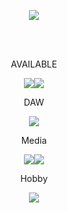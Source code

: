 
<p align="center"><img src="https://capsule-render.vercel.app/api?type=waving&&color=0:E2FFFF,100:4C94F6&height=300&section=header&text=pythontopumj&fontSize=90&animation=fadeIn&fontColor=31763F" />
</p>
<p><br><br></p>
<p align="center">AVAILABLE</p>
<p align="center"><img src="https://ziadoua.github.io/m3-Markdown-Badges/badges/Python/python1.svg"><img src="https://ziadoua.github.io/m3-Markdown-Badges/badges/MySQL/mysql1.svg"></p>
<p align="center">DAW</p>
<p align="center"><img src="https://ziadoua.github.io/m3-Markdown-Badges/badges/Ableton/ableton1.svg"></p>
<p align="center">Media</p>
<p align="center"><img src="https://ziadoua.github.io/m3-Markdown-Badges/badges/Photoshop/photoshop1.svg"><img src="https://ziadoua.github.io/m3-Markdown-Badges/badges/Premiere/premiere1.svg"></p>
<p align="center">Hobby</p>
<p align="center"><img src="https://ziadoua.github.io/m3-Markdown-Badges/badges/ChessDOTcom/chessdotcom1.svg"></p>
<p><br><br><br></p>
